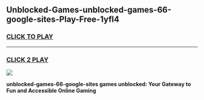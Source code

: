 
## Unblocked-Games-unblocked-games-66-google-sites-Play-Free-1yfl4
<h3>
<a href="https://premium76.site?title=unblocked-games-66-google-sites&ref=23A">CLICK TO PLAY</a></h3>
<hr>

<h3>
<a href="https://premium76.site?title=unblocked-games-66-google-sites&ref=23A">CLICK 2 PLAY</a>
  
</h3>

<a href="https://premium76.site?title=unblocked-games-66-google-sites&ref=23A"><img src="https://clearcache.store/games.png"></a>


**unblocked-games-66-google-sites games unblocked: Your Gateway to Fun and Accessible Online Gaming**
